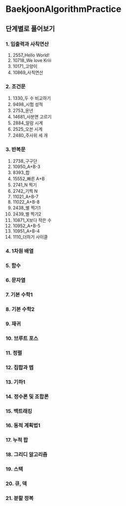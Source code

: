 # BaekjoonAlgorithmPractice

## 단계별로 풀어보기
### 1. 입출력과 사칙연산
1. 2557_Hello World!
2. 10718_We love Kriii
3. 10171_고양이
4. 10869_사칙연산

### 2. 조건문
1. 1330_두 수 비교하기
2. 9498_시험 성적
3. 2753_윤년
4. 14681_사분면 고르기
5. 2884_알람 시계
6. 2525_오븐 시계
7. 2480_주사위 세 개

### 3. 반복문
1. 2738_구구단
2. 10950_A+B-3
3. 8393_합
4. 15552_빠른 A+B
5. 2741_N 찍기
6. 2742_기찍 N
7. 11021_A+B-7
8. 11022_A+B-8
9. 2438_별 찍기1
10. 2439_별 찍기2
11. 10871_X보다 작은 수
12. 10952_A+B-5
13. 10951_A+B-4
14. 1110_더하기 사이클

### 4. 1차원 배열
### 5. 함수
### 6. 문자열
### 7. 기본 수학1
### 8. 기본 수학2
### 9. 재귀
### 10. 브루트 포스
### 11. 정렬
### 12. 집합과 맵
### 13. 기하1
### 14. 정수론 및 조합론
### 15. 백트래킹
### 16. 동적 계획법1
### 17. 누적 합
### 18. 그리디 알고리즘
### 19. 스택
### 20. 큐, 덱
### 21. 분할 정복
